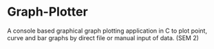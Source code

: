 Graph-Plotter
=============

A console based graphical graph plotting application in C to plot point, curve and bar graphs by direct file or manual input of data. (SEM 2)
